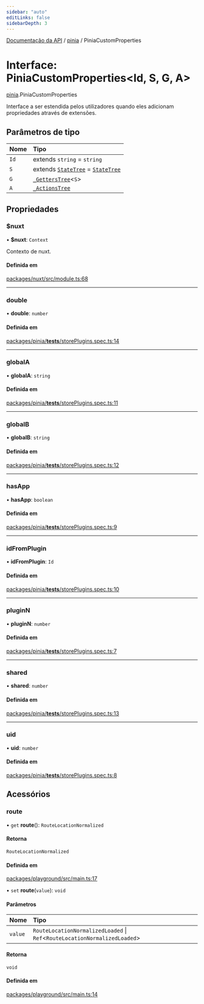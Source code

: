 ```yaml
---
sidebar: "auto"
editLinks: false
sidebarDepth: 3
---
```


[Documentação da API](../index.md) / [pinia](../modules/pinia.md) / PiniaCustomProperties

# Interface: PiniaCustomProperties<Id, S, G, A\>

[pinia](../modules/pinia.md).PiniaCustomProperties

Interface a ser estendida pelos utilizadores quando eles adicionam propriedades através de extensões.

## Parâmetros de tipo

| Nome | Tipo |
| :------ | :------ |
| `Id` | extends `string` = `string` |
| `S` | extends [`StateTree`](../modules/pinia.md#statetree) = [`StateTree`](../modules/pinia.md#statetree) |
| `G` | [`_GettersTree`](../modules/pinia.md#_getterstree)<`S`\> |
| `A` | [`_ActionsTree`](../modules/pinia.md#_actionstree) |

## Propriedades

### $nuxt

• **$nuxt**: `Context`

Contexto de nuxt.

#### Definida em

[packages/nuxt/src/module.ts:68](https://github.com/vuejs/pinia/blob/2b998ee/packages/nuxt/src/module.ts#L68)

___

### double

• **double**: `number`

#### Definida em

[packages/pinia/__tests__/storePlugins.spec.ts:14](https://github.com/vuejs/pinia/blob/2b998ee/packages/pinia/__tests__/storePlugins.spec.ts#L14)

___

### globalA

• **globalA**: `string`

#### Definida em

[packages/pinia/__tests__/storePlugins.spec.ts:11](https://github.com/vuejs/pinia/blob/2b998ee/packages/pinia/__tests__/storePlugins.spec.ts#L11)

___

### globalB

• **globalB**: `string`

#### Definida em

[packages/pinia/__tests__/storePlugins.spec.ts:12](https://github.com/vuejs/pinia/blob/2b998ee/packages/pinia/__tests__/storePlugins.spec.ts#L12)

___

### hasApp

• **hasApp**: `boolean`

#### Definida em

[packages/pinia/__tests__/storePlugins.spec.ts:9](https://github.com/vuejs/pinia/blob/2b998ee/packages/pinia/__tests__/storePlugins.spec.ts#L9)

___

### idFromPlugin

• **idFromPlugin**: `Id`

#### Definida em

[packages/pinia/__tests__/storePlugins.spec.ts:10](https://github.com/vuejs/pinia/blob/2b998ee/packages/pinia/__tests__/storePlugins.spec.ts#L10)

___

### pluginN

• **pluginN**: `number`

#### Definida em

[packages/pinia/__tests__/storePlugins.spec.ts:7](https://github.com/vuejs/pinia/blob/2b998ee/packages/pinia/__tests__/storePlugins.spec.ts#L7)

___

### shared

• **shared**: `number`

#### Definida em

[packages/pinia/__tests__/storePlugins.spec.ts:13](https://github.com/vuejs/pinia/blob/2b998ee/packages/pinia/__tests__/storePlugins.spec.ts#L13)

___

### uid

• **uid**: `number`

#### Definida em

[packages/pinia/__tests__/storePlugins.spec.ts:8](https://github.com/vuejs/pinia/blob/2b998ee/packages/pinia/__tests__/storePlugins.spec.ts#L8)

## Acessórios

### route

• `get` **route**(): `RouteLocationNormalized`

#### Retorna

`RouteLocationNormalized`

#### Definida em

[packages/playground/src/main.ts:17](https://github.com/vuejs/pinia/blob/2b998ee/packages/playground/src/main.ts#L17)

• `set` **route**(`value`): `void`

#### Parâmetros

| Nome | Tipo |
| :------ | :------ |
| `value` | `RouteLocationNormalizedLoaded` \| `Ref`<`RouteLocationNormalizedLoaded`\> |

#### Retorna

`void`

#### Definida em

[packages/playground/src/main.ts:14](https://github.com/vuejs/pinia/blob/2b998ee/packages/playground/src/main.ts#L14)
